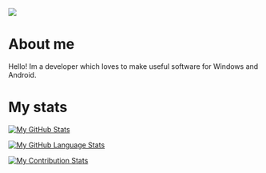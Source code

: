 ![](https://i.imgur.com/jeDNazh.png)

# About me
Hello! Im a developer which loves to make useful software for Windows and Android.
# My stats
[![My GitHub Stats](https://github-readme-stats.vercel.app/api/?username=Minionguyjpro&count_private=true&theme=react&showicons=true)]()

[![My GitHub Language Stats](https://github-readme-stats.vercel.app/api/top-langs/?username=Minionguyjpro&langs_count=5&theme=react)]()

[![My Contribution Stats](https://github-contribution-stats.vercel.app/api/?username=Minionguyjpro)](https://github.com/Minionguyjpro/github-contribution-stats/)
